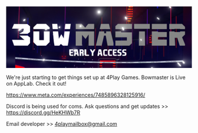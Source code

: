 ![](Assets/Images/MiniLandscape_1080.png)

We're just starting to get things set up at 4Play Games. Bowmaster is Live on AppLab. Check it out!

https://www.meta.com/experiences/7485896328125916/

Discord is being used for coms. 
Ask questions and get updates >>
https://discord.gg/HeKHWb7R

Email developer >>
4playmailbox@gmail.com



